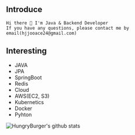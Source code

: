 ## Introduce
```
Hi there 👋 I'm Java & Backend Developer
If you have any questions, please contact me by email(hjjooace24@gmail.com)
```

## Interesting
- JAVA
- JPA
- SpringBoot
- Redis
- Cloud
- AWS(EC2, S3)
- Kubernetics
- Docker
- Pyhton

![HungryBurger's github stats](https://github-readme-stats.vercel.app/api?username=HungryBurger&show_icons=true&theme=merko)
